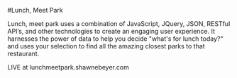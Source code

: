 #Lunch, Meet Park

Lunch, meet park uses a combination of JavaScript, JQuery, JSON, RESTful API’s, and other technologies to create an engaging user experience. It harnesses the power of data to help you decide "what's for lunch today?" and uses your selection to find all the amazing closest parks to that restaurant.

LIVE at lunchmeetpark.shawnebeyer.com

